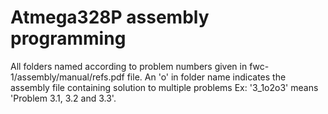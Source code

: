 # Atmega328P assembly programming

All folders named according to problem numbers given in fwc-1/assembly/manual/refs.pdf file. An 'o' in folder name indicates the assembly file containing solution to multiple problems Ex: '3_1o2o3' means 'Problem 3.1, 3.2 and 3.3'.
